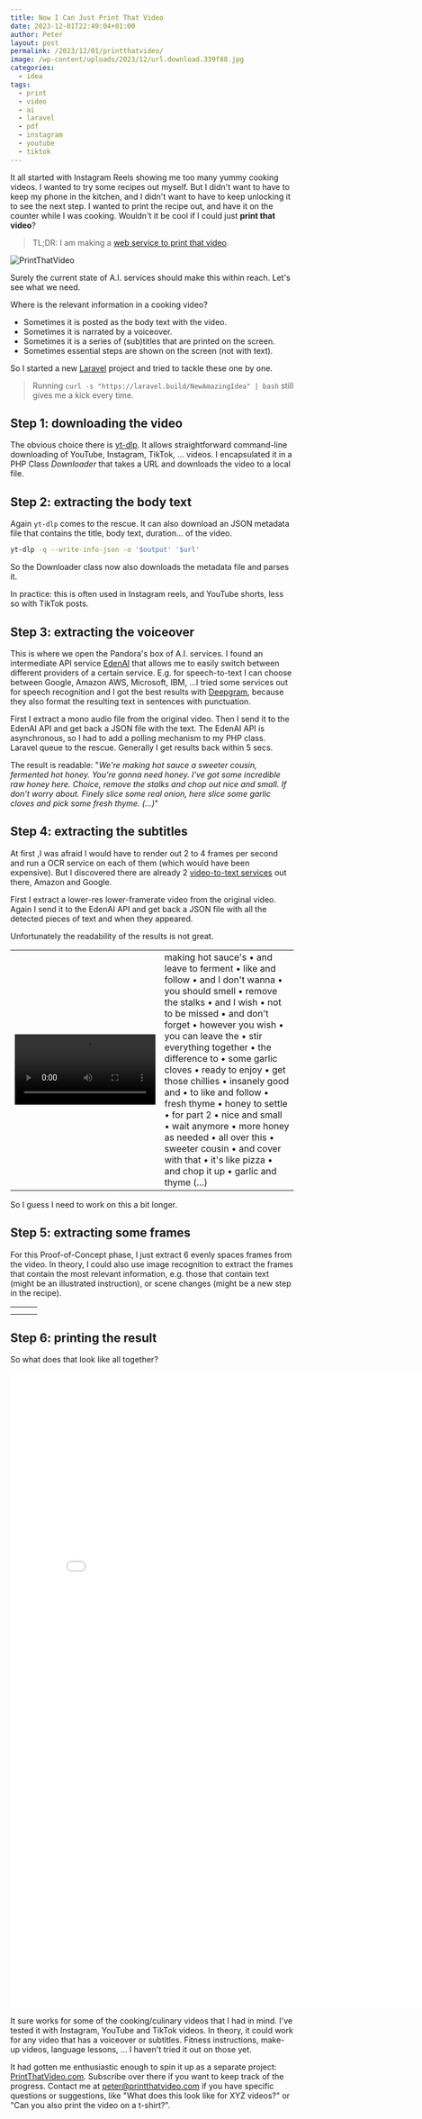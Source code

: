 ```yaml
---
title: Now I Can Just Print That Video
date: 2023-12-01T22:49:04+01:00
author: Peter
layout: post
permalink: /2023/12/01/printthatvideo/
image: /wp-content/uploads/2023/12/url.download.339f88.jpg
categories:
  - idea
tags:
  - print
  - video
  - ai
  - laravel
  - pdf
  - instagram
  - youtube
  - tiktok
---
```

It all started with Instagram Reels showing me too many yummy cooking videos. I wanted to try some recipes out myself. 
But I didn't want to have to keep my phone in the kitchen, and I didn't want to have to keep unlocking it to see the next step. 
I wanted to print the recipe out, and have it on the counter while I was cooking. 
Wouldn't it be cool if I could just **print that video**?

> TL;DR: I am making a [web service to print that video](https://printthatvideo.com).

![PrintThatVideo](/wp-content/uploads/2023/12/url.download.339f88.jpg)

Surely the current state of A.I. services should make this within reach. Let's see what we need.

Where is the relevant information in a cooking video?

* Sometimes it is posted as the body text with the video.
* Sometimes it is narrated by a voiceover. 
* Sometimes it is a series of (sub)titles that are printed on the screen.
* Sometimes essential steps are shown on the screen (not with text).

So I started a new [Laravel](https://laravel.com) project and tried to tackle these one by one.

> Running `curl -s "https://laravel.build/NewAmazingIdea" | bash` still gives me a kick every time.

## Step 1: downloading the video

The obvious choice there is [yt-dlp](https://github.com/yt-dlp/yt-dlp). 
It allows straightforward command-line downloading of YouTube, Instagram, TikTok, ... videos.
I encapsulated it in a PHP Class _Downloader_ that takes a URL and downloads the video to a local file.

## Step 2: extracting the body text

Again `yt-dlp` comes to the rescue. It can also download an JSON metadata file that contains the title, body text, duration... of the video.

```bash
yt-dlp -q --write-info-json -o '$output' '$url'
```
So the Downloader class now also downloads the metadata file and parses it.

In practice: this is often used in Instagram reels, and YouTube shorts, less so with TikTok posts.

## Step 3: extracting the voiceover

This is where we open the Pandora's box of A.I. services. I found an intermediate API service [EdenAI](https://www.edenai.co) that allows me to easily switch between different providers of a certain service. E.g. for speech-to-text I can choose between Google, Amazon AWS, Microsoft, IBM, ...I tried some services out for speech recognition and I got the best results with [Deepgram](https://deepgram.com), because they also format the resulting text in sentences with punctuation. 

First I extract a mono audio file from the original video. Then I send it to the EdenAI API and get back a JSON file with the text.
The EdenAI API is asynchronous, so I had to add a polling mechanism to my PHP class. Laravel queue to the rescue. Generally I get results back within 5 secs.

The result is readable: "_We're making hot sauce a sweeter cousin, fermented hot honey. You're gonna need honey. I've got some incredible raw honey here. Choice, remove the stalks and chop out nice and small. If don't worry about. Finely slice some real onion, here slice some garlic cloves and pick some fresh thyme. (...)_"

## Step 4: extracting the subtitles

At first ,I was afraid I would have to render out 2 to 4 frames per second and run a OCR service on each of them (which would have been expensive). 
But I discovered there are already 2 [video-to-text services](https://www.edenai.co/providers?technologies=Video) out there, Amazon and Google.

First I extract a lower-res lower-framerate video from the original video. Again I send it to the EdenAI API and get back a JSON file with all the detected pieces of text and when they appeared.

Unfortunately the readability of the results is not great.

<table><tr><td><video controls width="250"><source src="/wp-content/uploads/2023/12/chilis.mp4" type="video/mp4" /></video></td>
<td>making hot sauce's &bull; and leave to ferment &bull; like and follow &bull; and I don't wanna &bull; you should smell &bull; remove the stalks &bull; and I wish &bull; not to be missed &bull; and don't forget &bull; however you wish &bull; you can leave the &bull; stir everything together &bull; the difference to &bull; some garlic cloves &bull; ready to enjoy &bull; get those chillies &bull; insanely good and &bull; to like and follow &bull; fresh thyme &bull; honey to settle &bull; for part 2 &bull; nice and small &bull; wait anymore &bull; more honey as needed &bull; all over this &bull; sweeter cousin &bull; and cover with that &bull; it's like pizza &bull; and chop it up &bull; garlic and thyme (...)</td></tr></table>

So I guess I need to work on this a bit longer.

## Step 5: extracting some frames

For this Proof-of-Concept phase, I just extract 6 evenly spaces frames from the video. In theory, I could also use image recognition to extract the frames that contain the most relevant information, e.g. those that contain text (might be an illustrated instruction), or scene changes (might be a new step in the recipe).

<table><tr>
<td><img src="/wp-content/uploads/2023/12/ig-9fa8bbef/f.0002.jpg" alt=""></td>
<td><img src="/wp-content/uploads/2023/12/ig-9fa8bbef/f.0003.jpg" alt=""></td>
<td><img src="/wp-content/uploads/2023/12/ig-9fa8bbef/f.0004.jpg" alt=""></td>
</tr><tr>
<td><img src="/wp-content/uploads/2023/12/ig-9fa8bbef/f.0005.jpg" alt=""></td>
<td><img src="/wp-content/uploads/2023/12/ig-9fa8bbef/f.0006.jpg" alt=""></td>
<td><img src="/wp-content/uploads/2023/12/ig-9fa8bbef/f.0007.jpg" alt=""></td>
</tr></table>

## Step 6: printing the result

So what does that look like all together?

<embed src="/wp-content/uploads/2023/12/recipe1.pdf" width="800px" height="1130px" />

It sure works for some of the cooking/culinary videos that I had in mind. I've tested it with Instagram, YouTube and TikTok videos.
In theory, it could work for any video that has a voiceover or subtitles.
Fitness instructions, make-up videos, language lessons, ...
I haven't tried it out on those yet.

It had gotten me enthusiastic enough to spin it up as a separate project: [PrintThatVideo.com](https://printthatvideo.com).
Subscribe over there if you want to keep track of the progress.
Contact me at peter@printthatvideo.com if you have specific questions or suggestions, like "What does this look like for XYZ videos?" or "Can you also print the video on a t-shirt?".